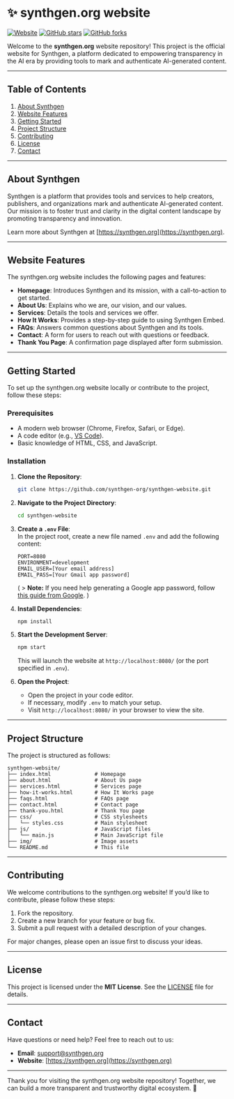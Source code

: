 # ✨ synthgen.org website

[![Website](https://img.shields.io/website?down_message=offline&label=synthgen.org&up_message=online&url=https%3A%2F%2Fsynthgen.org)](https://synthgen.org)
[![GitHub stars](https://img.shields.io/github/stars/synthgen-org/synthgen-website?style=social)](https://github.com/synthgen-org/synthgen-website/stargazers)
[![GitHub forks](https://img.shields.io/github/forks/synthgen-org/synthgen-website?style=social)](https://github.com/synthgen-org/synthgen-website/network/members)

Welcome to the **synthgen.org** website repository! This project is the official website for Synthgen, a platform dedicated to empowering transparency in the AI era by providing tools to mark and authenticate AI-generated content.

---

## Table of Contents
1. [About Synthgen](#about-synthgen)
2. [Website Features](#website-features)
3. [Getting Started](#getting-started)
4. [Project Structure](#project-structure)
5. [Contributing](#contributing)
6. [License](#license)
7. [Contact](#contact)

---

## About Synthgen

Synthgen is a platform that provides tools and services to help creators, publishers, and organizations mark and authenticate AI-generated content. Our mission is to foster trust and clarity in the digital content landscape by promoting transparency and innovation.

Learn more about Synthgen at [https://synthgen.org](https://synthgen.org).

---

## Website Features

The synthgen.org website includes the following pages and features:
- **Homepage**: Introduces Synthgen and its mission, with a call-to-action to get started.
- **About Us**: Explains who we are, our vision, and our values.
- **Services**: Details the tools and services we offer.
- **How It Works**: Provides a step-by-step guide to using Synthgen Embed.
- **FAQs**: Answers common questions about Synthgen and its tools.
- **Contact**: A form for users to reach out with questions or feedback.
- **Thank You Page**: A confirmation page displayed after form submission.

---

## Getting Started

To set up the synthgen.org website locally or contribute to the project, follow these steps:

### Prerequisites
- A modern web browser (Chrome, Firefox, Safari, or Edge).
- A code editor (e.g., [VS Code](https://code.visualstudio.com/)).
- Basic knowledge of HTML, CSS, and JavaScript.

### Installation
1. **Clone the Repository**:
   ```bash
   git clone https://github.com/synthgen-org/synthgen-website.git
   ```
2. **Navigate to the Project Directory**:
   ```bash
   cd synthgen-website
   ```
3. **Create a `.env` File**:  
   In the project root, create a new file named `.env` and add the following content:  
   ```plaintext
   PORT=8080
   ENVIRONMENT=development
   EMAIL_USER=[Your email address]
   EMAIL_PASS=[Your Gmail app password]
   ```  
   ( > **Note:** If you need help generating a Google app password, follow [this guide from Google](https://support.google.com/accounts/answer/185833?hl=en). )

4. **Install Dependencies**:  
   ```bash
   npm install
   ```  

5. **Start the Development Server**:  
   ```bash
   npm start
   ```  
   This will launch the website at `http://localhost:8080/` (or the port specified in `.env`).  

6. **Open the Project**:  
   - Open the project in your code editor.  
   - If necessary, modify `.env` to match your setup.  
   - Visit `http://localhost:8080/` in your browser to view the site.  

---

## Project Structure

The project is structured as follows:
```
synthgen-website/
├── index.html              # Homepage
├── about.html              # About Us page
├── services.html           # Services page
├── how-it-works.html       # How It Works page
├── faqs.html               # FAQs page
├── contact.html            # Contact page
├── thank-you.html          # Thank You page
├── css/                    # CSS stylesheets
│   └── styles.css          # Main stylesheet
├── js/                     # JavaScript files
│   └── main.js             # Main JavaScript file
├── img/                    # Image assets
└── README.md               # This file
```

---

## Contributing

We welcome contributions to the synthgen.org website! If you’d like to contribute, please follow these steps:

1. Fork the repository.
2. Create a new branch for your feature or bug fix.
3. Submit a pull request with a detailed description of your changes.

For major changes, please open an issue first to discuss your ideas.

---

## License

This project is licensed under the **MIT License**. See the [LICENSE](LICENSE) file for details.

---

## Contact

Have questions or need help? Feel free to reach out to us:
- **Email**: [support@synthgen.org](mailto:support@synthgen.org)
- **Website**: [https://synthgen.org](https://synthgen.org)

---

Thank you for visiting the synthgen.org website repository! Together, we can build a more transparent and trustworthy digital ecosystem. 🌟

